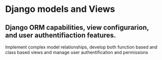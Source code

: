 # Django models and Views

## Django ORM capabilities, view configurarion, and user authentifiaction features.

Implement complex model relationships, develop both function based and class based views and manage user authentification and permissions
